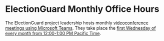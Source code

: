 # ElectionGuard Monthly Office Hours

The ElectionGuard project leadership hosts monthly [videoconference meetings using Microsoft Teams](https://teams.microsoft.com/l/meetup-join/19%3ameeting_ZDc2MmVkOGEtN2E5YS00NGFkLWI2MzgtNmQ0MTdlZmYzOTFj%40thread.v2/0?context=%7b%22Tid%22%3a%2272f988bf-86f1-41af-91ab-2d7cd011db47%22%2c%22Oid%22%3a%22ec3bd50a-8bc6-4662-9553-cf2d3df9f3f4%22%7d). They take place the [first Wednesday of every month from 12:00-1:00 PM Pacific Time](https://teams.microsoft.com/l/meetup-join/19%3ameeting_ZDc2MmVkOGEtN2E5YS00NGFkLWI2MzgtNmQ0MTdlZmYzOTFj%40thread.v2/0?context=%7b%22Tid%22%3a%2272f988bf-86f1-41af-91ab-2d7cd011db47%22%2c%22Oid%22%3a%22ec3bd50a-8bc6-4662-9553-cf2d3df9f3f4%22%7d).